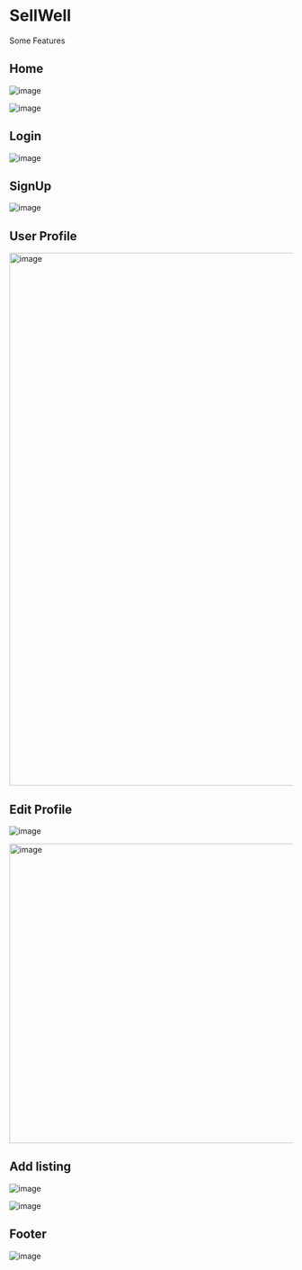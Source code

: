 # SellWell

Some Features

## Home

![image](https://user-images.githubusercontent.com/80380331/164614064-fe759671-8dc8-4355-b82d-fb79fc95a920.png)


![image](https://user-images.githubusercontent.com/80380331/164614281-7071f88a-4587-41e0-8cbf-843e1cc91828.png)

## Login

![image](https://user-images.githubusercontent.com/80380331/164614566-c8d8d951-f5d3-4fbe-bd11-9748096c52f5.png)


## SignUp


![image](https://user-images.githubusercontent.com/80380331/164614635-225d3db4-24af-453e-a168-7134c10892d3.png)


## User Profile


<img width="948" alt="image" src="https://user-images.githubusercontent.com/80380331/164726778-59fd2dd3-cac1-45ec-87c0-5f10364b6f2f.png">


## Edit Profile

![image](https://user-images.githubusercontent.com/80380331/164614990-5ad4988e-af70-4966-bac0-211bfb1cb6ca.png)

<img width="533" alt="image" src="https://user-images.githubusercontent.com/80380331/164615035-730cb896-1505-4e04-a3fb-78d78204e6a5.png">



## Add listing

![image](https://user-images.githubusercontent.com/80380331/164614414-41e550a0-81fe-44c8-957f-aee536b41af4.png)

![image](https://user-images.githubusercontent.com/80380331/164614462-e5ed694b-1561-4482-be07-fdd97ab31682.png)


## Footer

![image](https://user-images.githubusercontent.com/80380331/164615073-084e6133-1fa1-41a9-8edf-79918bb0acd8.png)


